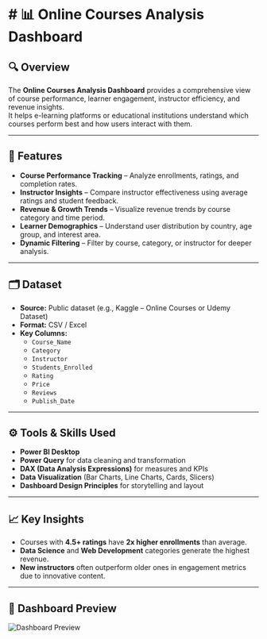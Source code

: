 # # 📊 Online Courses Analysis Dashboard

## 🔍 Overview
The **Online Courses Analysis Dashboard** provides a comprehensive view of course performance, learner engagement, instructor efficiency, and revenue insights.  
It helps e-learning platforms or educational institutions understand which courses perform best and how users interact with them.

---

## 🧩 Features
- **Course Performance Tracking** – Analyze enrollments, ratings, and completion rates.  
- **Instructor Insights** – Compare instructor effectiveness using average ratings and student feedback.  
- **Revenue & Growth Trends** – Visualize revenue trends by course category and time period.  
- **Learner Demographics** – Understand user distribution by country, age group, and interest area.  
- **Dynamic Filtering** – Filter by course, category, or instructor for deeper analysis.

---

## 🗂️ Dataset
- **Source:** Public dataset (e.g., Kaggle – Online Courses or Udemy Dataset)  
- **Format:** CSV / Excel  
- **Key Columns:**
  - `Course_Name`
  - `Category`
  - `Instructor`
  - `Students_Enrolled`
  - `Rating`
  - `Price`
  - `Reviews`
  - `Publish_Date`

---

## ⚙️ Tools & Skills Used
- **Power BI Desktop**
- **Power Query** for data cleaning and transformation
- **DAX (Data Analysis Expressions)** for measures and KPIs
- **Data Visualization** (Bar Charts, Line Charts, Cards, Slicers)
- **Dashboard Design Principles** for storytelling and layout

---

## 📈 Key Insights
- Courses with **4.5+ ratings** have **2x higher enrollments** than average.  
- **Data Science** and **Web Development** categories generate the highest revenue.  
- **New instructors** often outperform older ones in engagement metrics due to innovative content.  

---

## 📸 Dashboard Preview
![Dashboard Preview](dashboard_https://github.com/Sharmi007/Online_Courses_Analysis/blob/main/assets/dashboard_preview.png)


